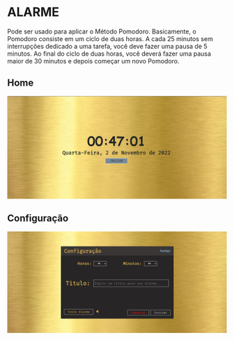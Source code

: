 # ALARME
Pode ser usado para aplicar o Método Pomodoro. Basicamente, o Pomodoro consiste em um ciclo de duas horas. A cada 25 minutos sem interrupções dedicado a uma tarefa, você deve fazer uma pausa de 5 minutos. Ao final do ciclo de duas horas, você deverá fazer uma pausa maior de 30 minutos e depois começar um novo Pomodoro.

## Home
![imagem-1](https://github.com/mlsfront/alarme/blob/main/img/hora.png "Home")

## Configuração
![imagem-1](https://github.com/mlsfront/alarme/blob/main/img/configuracao.png "Configuração")

